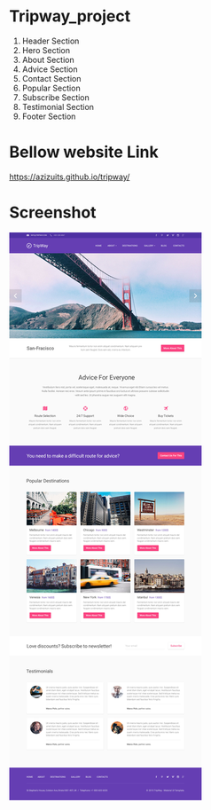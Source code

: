# Tripway_project
1. Header Section
2. Hero Section
3. About Section
4. Advice Section
5. Contact Section
6. Popular Section
7. Subscribe Section
8. Testimonial Section
9. Footer Section

# Bellow website Link
https://azizuits.github.io/tripway/

# Screenshot
<img src="screenshot.jpg" alt="Tripway">


